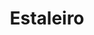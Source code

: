 ---
image_path: /assets/img/servicos/barrow-with-construction-materials.png
title: Estaleiro
description: 
level: 6
---